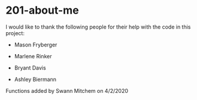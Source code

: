 # 201-about-me

I would like to thank the following people for their help with the code in this project:

- Mason Fryberger

- Marlene Rinker

- Bryant Davis

- Ashley Biermann

Functions added by Swann Mitchem on 4/2/2020